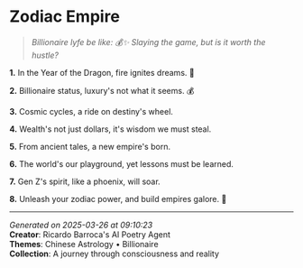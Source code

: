 # Zodiac Empire

> *Billionaire lyfe be like: 💰✨ Slaying the game, but is it worth the hustle?*

**1.** In the Year of the Dragon, fire ignites dreams. 🌟


**2.** Billionaire status, luxury's not what it seems. 💰


**3.** Cosmic cycles, a ride on destiny's wheel.


**4.** Wealth's not just dollars, it's wisdom we must steal.


**5.** From ancient tales, a new empire's born.


**6.** The world's our playground, yet lessons must be learned.


**7.** Gen Z's spirit, like a phoenix, will soar.


**8.** Unleash your zodiac power, and build empires galore. 🌌



---

*Generated on 2025-03-26 at 09:10:23*  
**Creator**: Ricardo Barroca's AI Poetry Agent  
**Themes**: Chinese Astrology • Billionaire  
**Collection**: A journey through consciousness and reality